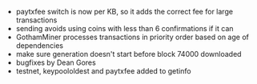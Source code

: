 * paytxfee switch is now per KB, so it adds the correct fee for large transactions
* sending avoids using coins with less than 6 confirmations if it can
* GothamMiner processes transactions in priority order based on age of dependencies
* make sure generation doesn't start before block 74000 downloaded
* bugfixes by Dean Gores
* testnet, keypoololdest and paytxfee added to getinfo
